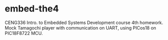 # embed-the4
CENG336 Intro. to Embedded Systems Development course 4th homework.
Mock Tamagochi player with communication on UART, using PICos18 on PIC18F8722 MCU.
